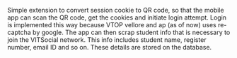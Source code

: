 Simple extension to convert session cookie to QR code, so that the mobile app can scan the QR code, get the cookies and initiate login attempt. Login is implemented this way because VTOP vellore and ap (as of now) uses re-captcha by google. The app can then scrap student info that is necessary to join the VITSocial network. This info includes student name, register number, email ID and so on. These details are stored on the database.

